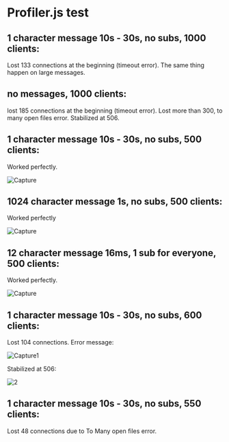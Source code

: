 # Profiler.js test

## 1 character message 10s - 30s, no subs, 1000 clients:
Lost 133 connections at the beginning (timeout error).
The same thing happen on large messages.

## no messages, 1000 clients:
lost 185 connections at the beginning (timeout error).
Lost more than 300, to many open files error.
Stabilized at 506.

## 1 character message 10s - 30s, no subs, 500 clients:

Worked perfectly.

![Capture](https://user-images.githubusercontent.com/69367406/153915014-ce4f5151-627c-466f-98f3-e09f8bbbc97a.PNG)

## 1024 character message 1s, no subs, 500 clients:
Worked perfectly

![Capture](https://user-images.githubusercontent.com/69367406/153964917-84c77f6e-60c6-47a3-ac31-afeb17080578.PNG)

## 12 character message 16ms, 1 sub for everyone, 500 clients:
Worked perfectly.

![Capture](https://user-images.githubusercontent.com/69367406/153966806-fa0825f9-c403-4ac9-9545-2d0447fd30c7.PNG)


## 1 character message 10s - 30s, no subs, 600 clients:
Lost 104 connections. Error message:

![Capture1](https://user-images.githubusercontent.com/69367406/153917554-cae77ad4-a28e-4c3b-8ecf-db3513d6f46f.PNG)

Stabilized at 506:

![2](https://user-images.githubusercontent.com/69367406/153918205-080baa2e-e2fc-4adb-8893-536afa1eb578.PNG)

## 1 character message 10s - 30s, no subs, 550 clients:

Lost 48 connections due to To Many open files error.

## 


